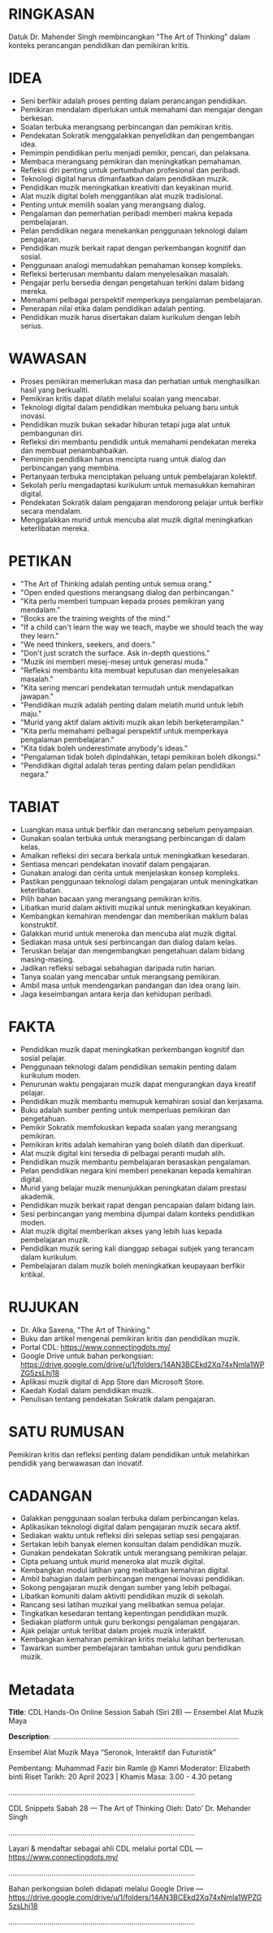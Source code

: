 # RINGKASAN
Datuk Dr. Mahender Singh membincangkan "The Art of Thinking" dalam konteks perancangan pendidikan dan pemikiran kritis.

# IDEA
- Seni berfikir adalah proses penting dalam perancangan pendidikan.
- Pemikiran mendalam diperlukan untuk memahami dan mengajar dengan berkesan.
- Soalan terbuka merangsang perbincangan dan pemikiran kritis.
- Pendekatan Sokratik menggalakkan penyelidikan dan pengembangan idea.
- Pemimpin pendidikan perlu menjadi pemikir, pencari, dan pelaksana.
- Membaca merangsang pemikiran dan meningkatkan pemahaman.
- Refleksi diri penting untuk pertumbuhan profesional dan peribadi.
- Teknologi digital harus dimanfaatkan dalam pendidikan muzik.
- Pendidikan muzik meningkatkan kreativiti dan keyakinan murid.
- Alat muzik digital boleh menggantikan alat muzik tradisional.
- Penting untuk memilih soalan yang merangsang dialog.
- Pengalaman dan pemerhatian peribadi memberi makna kepada pembelajaran.
- Pelan pendidikan negara menekankan penggunaan teknologi dalam pengajaran.
- Pendidikan muzik berkait rapat dengan perkembangan kognitif dan sosial.
- Penggunaan analogi memudahkan pemahaman konsep kompleks.
- Refleksi berterusan membantu dalam menyelesaikan masalah.
- Pengajar perlu bersedia dengan pengetahuan terkini dalam bidang mereka.
- Memahami pelbagai perspektif memperkaya pengalaman pembelajaran.
- Penerapan nilai etika dalam pendidikan adalah penting.
- Pendidikan muzik harus disertakan dalam kurikulum dengan lebih serius.

# WAWASAN
- Proses pemikiran memerlukan masa dan perhatian untuk menghasilkan hasil yang berkualiti.
- Pemikiran kritis dapat dilatih melalui soalan yang mencabar.
- Teknologi digital dalam pendidikan membuka peluang baru untuk inovasi.
- Pendidikan muzik bukan sekadar hiburan tetapi juga alat untuk pembangunan diri.
- Refleksi diri membantu pendidik untuk memahami pendekatan mereka dan membuat penambahbaikan.
- Pemimpin pendidikan harus mencipta ruang untuk dialog dan perbincangan yang membina.
- Pertanyaan terbuka menciptakan peluang untuk pembelajaran kolektif.
- Sekolah perlu mengadaptasi kurikulum untuk memasukkan kemahiran digital.
- Pendekatan Sokratik dalam pengajaran mendorong pelajar untuk berfikir secara mendalam.
- Menggalakkan murid untuk mencuba alat muzik digital meningkatkan keterlibatan mereka.

# PETIKAN
- "The Art of Thinking adalah penting untuk semua orang."
- "Open ended questions merangsang dialog dan perbincangan."
- "Kita perlu memberi tumpuan kepada proses pemikiran yang mendalam."
- "Books are the training weights of the mind."
- "If a child can't learn the way we teach, maybe we should teach the way they learn."
- "We need thinkers, seekers, and doers."
- "Don't just scratch the surface. Ask in-depth questions."
- "Muzik ini memberi mesej-mesej untuk generasi muda."
- "Refleksi membantu kita membuat keputusan dan menyelesaikan masalah."
- "Kita sering mencari pendekatan termudah untuk mendapatkan jawapan."
- "Pendidikan muzik adalah penting dalam melatih murid untuk lebih maju."
- "Murid yang aktif dalam aktiviti muzik akan lebih berketerampilan."
- "Kita perlu memahami pelbagai perspektif untuk memperkaya pengalaman pembelajaran."
- "Kita tidak boleh underestimate anybody's ideas."
- "Pengalaman tidak boleh dipindahkan, tetapi pemikiran boleh dikongsi."
- "Pendidikan digital adalah teras penting dalam pelan pendidikan negara."

# TABIAT
- Luangkan masa untuk berfikir dan merancang sebelum penyampaian.
- Gunakan soalan terbuka untuk merangsang perbincangan di dalam kelas.
- Amalkan refleksi diri secara berkala untuk meningkatkan kesedaran.
- Sentiasa mencari pendekatan inovatif dalam pengajaran.
- Gunakan analogi dan cerita untuk menjelaskan konsep kompleks.
- Pastikan penggunaan teknologi dalam pengajaran untuk meningkatkan keterlibatan.
- Pilih bahan bacaan yang merangsang pemikiran kritis.
- Libatkan murid dalam aktiviti muzikal untuk meningkatkan keyakinan.
- Kembangkan kemahiran mendengar dan memberikan maklum balas konstruktif.
- Galakkan murid untuk meneroka dan mencuba alat muzik digital.
- Sediakan masa untuk sesi perbincangan dan dialog dalam kelas.
- Teruskan belajar dan mengembangkan pengetahuan dalam bidang masing-masing.
- Jadikan refleksi sebagai sebahagian daripada rutin harian.
- Tanya soalan yang mencabar untuk merangsang pemikiran.
- Ambil masa untuk mendengarkan pandangan dan idea orang lain.
- Jaga keseimbangan antara kerja dan kehidupan peribadi.

# FAKTA
- Pendidikan muzik dapat meningkatkan perkembangan kognitif dan sosial pelajar.
- Penggunaan teknologi dalam pendidikan semakin penting dalam kurikulum moden.
- Penurunan waktu pengajaran muzik dapat mengurangkan daya kreatif pelajar.
- Pendidikan muzik membantu memupuk kemahiran sosial dan kerjasama.
- Buku adalah sumber penting untuk memperluas pemikiran dan pengetahuan.
- Pemikir Sokratik memfokuskan kepada soalan yang merangsang pemikiran.
- Pemikiran kritis adalah kemahiran yang boleh dilatih dan diperkuat.
- Alat muzik digital kini tersedia di pelbagai peranti mudah alih.
- Pendidikan muzik membantu pembelajaran berasaskan pengalaman.
- Pelan pendidikan negara kini memberi penekanan kepada kemahiran digital.
- Murid yang belajar muzik menunjukkan peningkatan dalam prestasi akademik.
- Pendidikan muzik berkait rapat dengan pencapaian dalam bidang lain.
- Sesi perbincangan yang membina dijumpai dalam konteks pendidikan moden.
- Alat muzik digital memberikan akses yang lebih luas kepada pembelajaran muzik.
- Pendidikan muzik sering kali dianggap sebagai subjek yang terancam dalam kurikulum.
- Pembelajaran dalam muzik boleh meningkatkan keupayaan berfikir kritikal.

# RUJUKAN
- Dr. Alka Saxena, "The Art of Thinking."
- Buku dan artikel mengenai pemikiran kritis dan pendidikan muzik.
- Portal CDL: https://www.connectingdots.my/
- Google Drive untuk bahan perkongsian: https://drive.google.com/drive/u/1/folders/14AN3BCEkd2Xq74xNmla1WPZG5zsLhj18
- Aplikasi muzik digital di App Store dan Microsoft Store.
- Kaedah Kodali dalam pendidikan muzik.
- Penulisan tentang pendekatan Sokratik dalam pengajaran.

# SATU RUMUSAN
Pemikiran kritis dan refleksi penting dalam pendidikan untuk melahirkan pendidik yang berwawasan dan inovatif.

# CADANGAN
- Galakkan penggunaan soalan terbuka dalam perbincangan kelas.
- Aplikasikan teknologi digital dalam pengajaran muzik secara aktif.
- Sediakan waktu untuk refleksi diri selepas setiap sesi pengajaran.
- Sertakan lebih banyak elemen konsultan dalam pendidikan muzik.
- Gunakan pendekatan Sokratik untuk merangsang pemikiran pelajar.
- Cipta peluang untuk murid meneroka alat muzik digital.
- Kembangkan modul latihan yang melibatkan kemahiran digital.
- Ambil bahagian dalam perbincangan mengenai inovasi pendidikan.
- Sokong pengajaran muzik dengan sumber yang lebih pelbagai.
- Libatkan komuniti dalam aktiviti pendidikan muzik di sekolah.
- Rancang sesi latihan muzikal yang melibatkan semua pelajar.
- Tingkatkan kesedaran tentang kepentingan pendidikan muzik.
- Sediakan platform untuk guru berkongsi pengalaman pengajaran.
- Ajak pelajar untuk terlibat dalam projek muzik interaktif.
- Kembangkan kemahiran pemikiran kritis melalui latihan berterusan.
- Tawarkan sumber pembelajaran tambahan untuk guru pendidikan muzik.

# Metadata
**Title**: CDL Hands-On Online Session Sabah (Siri 28) — Ensembel Alat Muzik Maya

**Description**: ...........................................................................................

Ensembel Alat Muzik Maya “Seronok, Interaktif dan Futuristik”

Pembentang: Muhammad Fazir bin Ramle @ Kamri
Moderator: Elizabeth binti Riset
Tarikh: 20 April 2023   |   Khamis
Masa: 3.00 - 4.30 petang

...........................................................................................

CDL Snippets Sabah 28 — The Art of Thinking
Oleh: Dato' Dr. Mehander Singh

...........................................................................................

Layari & mendaftar sebagai ahli CDL melalui portal CDL — https://www.connectingdots.my/

...........................................................................................

Bahan perkongsian boleh didapati melalui Google Drive — https://drive.google.com/drive/u/1/folders/14AN3BCEkd2Xq74xNmla1WPZG5zsLhj18

...........................................................................................